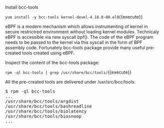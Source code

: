 Install bcc-tools

`yum install -y bcc-tools kernel-devel-4.18.0-80.el8`{{execute}}

eBPF is a modern mechanism which allows instrumenting of kernel in secure
restrictred environment without loading kernel modules. Technicaly eBPF is
accessible via new syscall bpf(). The code of the eBPF program needs to be
passed to the kernel via this syscall in the form of BPF assembly code.
Fortunately bcc-tools package provide many useful pre-created tools created using eBPF.

Inspect the content of the bcc-tools package:

`rpm -ql bcc-tools | grep /usr/share/bcc/tools/`{{execute}}

All the pre-created tools are delivered under /usr/src/bcc/tools:

<pre class="file">
$ rpm -ql bcc-tools
...
/usr/share/bcc/tools/argdist
/usr/share/bcc/tools/bashreadline
/usr/share/bcc/tools/biolatency
/usr/share/bcc/tools/biosnoop
...
</pre>
